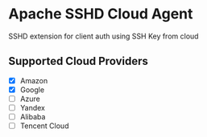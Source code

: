 # Apache SSHD Cloud Agent

SSHD extension for client auth using SSH Key from cloud

## Supported Cloud Providers

- [x] Amazon
- [x] Google
- [ ] Azure
- [ ] Yandex
- [ ] Alibaba
- [ ] Tencent Cloud